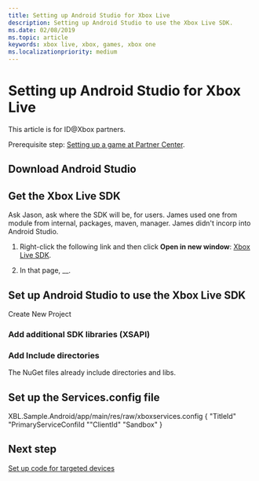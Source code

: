 ```yaml
---
title: Setting up Android Studio for Xbox Live
description: Setting up Android Studio to use the Xbox Live SDK.
ms.date: 02/08/2019
ms.topic: article
keywords: xbox live, xbox, games, xbox one
ms.localizationpriority: medium
---
```

# Setting up Android Studio for Xbox Live

This article is for ID@Xbox partners.

Prerequisite step: [Setting up a game at Partner Center](../setup-partner-center.md).


<!--===================================================-->
## Download Android Studio



<!--===================================================-->
## Get the Xbox Live SDK

Ask Jason, ask where the SDK will be, for users.  James used one from module from internal, packages, maven, manager.  James didn't incorp into Android Studio.

1. Right-click the following link and then click **Open in new window**: [Xbox Live SDK](https://developer.microsoft.com/en-us/games/xbox/partner/live-downloads).

2. In that page, __.


<!--===================================================-->
## Set up Android Studio to use the Xbox Live SDK

Create New Project


### Add additional SDK libraries (XSAPI)


### Add Include directories

The NuGet files already include directories and libs.


<!--
### CMAKE option
If you want to use CMAKE, __.

CMakeLists.txt, contains cocos contnetN:
# Add Additional Include Directories
-->


<!--===================================================-->
## Set up the Services.config file

XBL.Sample.Android/app/main/res/raw/xboxservices.config
{
"TitleId"
"PrimaryServiceConfiId
""ClientId"
"Sandbox"
}

<!--===================================================-->
## Next step

[Set up code for targeted devices](../setup-targets.md)
